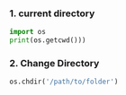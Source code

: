 ### 1. current directory

```python
import os
print(os.getcwd()))
```

### 2. Change Directory

```python
os.chdir('/path/to/folder')
```
